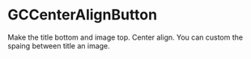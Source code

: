 # GCCenterAlignButton
Make the title bottom and image top. Center align. You can custom the spaing between title an image.
